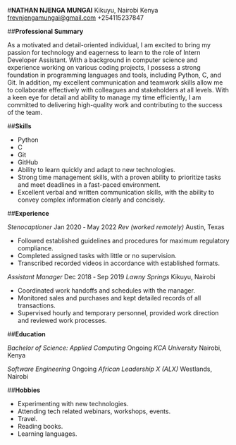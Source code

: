 #**NATHAN NJENGA MUNGAI**
Kikuyu, Nairobi Kenya 
frevnjengamungai@gmail.com 
+254115237847 

##**Professional Summary**

As a motivated and detail-oriented individual, I am excited to bring my passion for technology and eagerness to learn to the role of Intern Developer Assistant. With a background in computer science and experience working on various coding projects, I possess a strong foundation in programming languages and tools, including Python, C, and Git. In addition, my excellent communication and teamwork skills allow me to collaborate effectively with colleagues and stakeholders at all levels. With a keen eye for detail and ability to manage my time efficiently, I am committed to delivering high-quality work and contributing to the success of the team.


##**Skills**

- Python
- C
- Git
- GitHub
- Ability to learn quickly and adapt to new technologies.
- Strong time management skills, with a proven ability to prioritize tasks and meet deadlines in a fast-paced environment.
- Excellent verbal and written communication skills, with the ability to convey complex information clearly and concisely.

##**Experience**

*Stenocaptioner*				Jan 2020 ‐ May 2022 
*Rev (worked remotely)*				Austin, Texas

- Followed established guidelines and procedures for maximum regulatory compliance. 
- Completed assigned tasks with little or no supervision. 
- Transcribed recorded videos in accordance with established formats. 
 
*Assistant Manager*				Dec 2018 ‐ Sep 2019 
*Lawny Springs*					Kikuyu, Nairobi 

- Coordinated work handoffs and schedules with the manager. 
- Monitored sales and purchases and kept detailed records of all transactions.
- Supervised hourly and temporary personnel, provided work direction and reviewed    work  processes. 

##**Education**

*Bachelor of Science: Applied Computing*	Ongoing
*KCA University*				Nairobi, Kenya

*Software Engineering*				Ongoing
*African Leadership X (ALX)*			Westlands, Nairobi

##**Hobbies**
- Experimenting with new technologies. 
- Attending tech related webinars, workshops, events. 
- Travel. 
- Reading books. 
- Learning languages.
